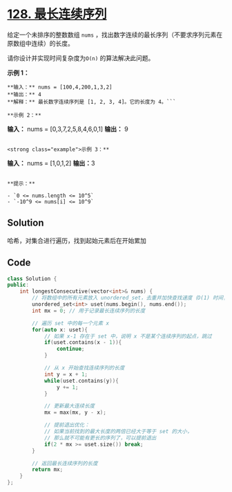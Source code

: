 # [128. 最长连续序列](https://leetcode.cn/problems/longest-consecutive-sequence/description/?envType=study-plan-v2&envId=top-100-liked)

给定一个未排序的整数数组 `nums` ，找出数字连续的最长序列（不要求序列元素在原数组中连续）的长度。

请你设计并实现时间复杂度为`O(n)` 的算法解决此问题。

**示例 1：** 

```
**输入：** nums = [100,4,200,1,3,2]
**输出：** 4
**解释：** 最长数字连续序列是 [1, 2, 3, 4]。它的长度为 4。```

**示例 2：** 

```
**输入：** nums = [0,3,7,2,5,8,4,6,0,1]
**输出：** 9
```

<strong class="example">示例 3：** 

```
**输入：** nums = [1,0,1,2]
<b>输出：</b>3
```

**提示：** 

- `0 <= nums.length <= 10^5`
- `-10^9 <= nums[i] <= 10^9`
```

## Solution

哈希，对集合进行遍历，找到起始元素后在开始累加

## Code

```c++
class Solution {
public:
    int longestConsecutive(vector<int>& nums) {
        // 将数组中的所有元素放入 unordered_set，去重并加快查找速度（O(1) 时间复杂度）
        unordered_set<int> uset(nums.begin(), nums.end());
        int mx = 0; // 用于记录最长连续序列的长度

        // 遍历 set 中的每一个元素 x
        for(auto x: uset){
            // 如果 x-1 存在于 set 中，说明 x 不是某个连续序列的起点，跳过
            if(uset.contains(x - 1)){
                continue;
            }

            // 从 x 开始查找连续序列的长度
            int y = x + 1;
            while(uset.contains(y)){
                y += 1;
            }

            // 更新最大连续长度
            mx = max(mx, y - x);

            // 提前退出优化：
            // 如果当前找到的最大长度的两倍已经大于等于 set 的大小，
            // 那么就不可能有更长的序列了，可以提前退出
            if(2 * mx >= uset.size()) break;
        }

        // 返回最长连续序列的长度
        return mx;
    }
};

```

